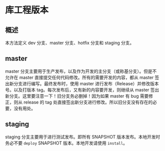 库工程版本
====

## 概述

本方法定义 dev 分支、master 分支、hotfix 分支和 staging 分支。

## master

master 分支主要用于生产发布，以及作为开发的主分支（或称基分支）。但是不允许在 master 直接提交任何代码修改。所有的需要开发的内容，都从 master 签出新分支进行编写。最终发布时，使用 master 进行发布（Release）并修改版本号。以及打版本 tag。每次发布后，又有新的内容要开发，则继续从 master 签出新分支。这里要注意一下！旧分支务必删掉！因为如果 master 有 bug 需要修正，则从 release 的 tag 处直接签出新分支进行修改。所以旧分支没有存在的必要，没有用处。

## staging

staging 分支主要用于进行测试发布。即所有 SNAPSHOT 版本发布。本地开发时务必不要 `deploy` SNAPSHOT 版本。本地开发请使用 `install`。
